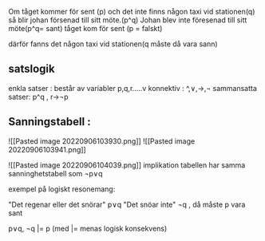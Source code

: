 

Om tåget kommer för sent (p) och det inte finns någon taxi vid stationen(q) så blir johan försenad till sitt möte.(p^q)
Johan blev inte föresenad till sitt möte(p^q= sant)
tåget kom för sent (p = falskt)

därför fanns det någon taxi vid stationen(q måste då vara sann)

## satslogik


enkla satser : består av variabler p,q,r.....v
konnektiv : ^,∨,→,¬
sammansatta satser: p^q , r→¬p

## Sanningstabell :


![[Pasted image 20220906103930.png]]
![[Pasted image 20220906103941.png]]


![[Pasted image 20220906104039.png]]
implikation tabellen har samma sanninghetstabell som ¬p∨q

exempel på logiskt resonemang:

"Det regenar eller det snörar" p∨q
"Det snöar inte" ¬q  , då måste p vara sant

p∨q, ¬q |= p (med |= menas logisk konsekvens)

